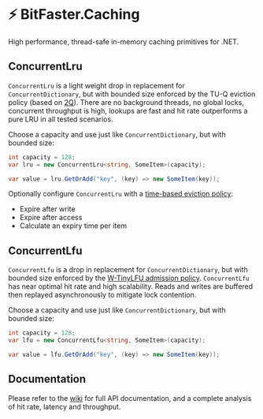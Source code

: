 # ⚡ BitFaster.Caching

High performance, thread-safe in-memory caching primitives for .NET.

## ConcurrentLru

`ConcurrentLru` is a light weight drop in replacement for `ConcurrentDictionary`, but with bounded size enforced by the TU-Q eviction policy (based on [2Q](https://www.vldb.org/conf/1994/P439.PDF)). There are no background threads, no global locks, concurrent throughput is high, lookups are fast and hit rate outperforms a pure LRU in all tested scenarios.

Choose a capacity and use just like `ConcurrentDictionary`, but with bounded size:

```csharp
int capacity = 128;
var lru = new ConcurrentLru<string, SomeItem>(capacity);

var value = lru.GetOrAdd("key", (key) => new SomeItem(key));
```

Optionally configure `ConcurrentLru` with a [time-based eviction policy](https://github.com/bitfaster/BitFaster.Caching/wiki/ConcurrentLru:-Time%E2%80%90based-eviction):
- Expire after write
- Expire after access
- Calculate an expiry time per item

## ConcurrentLfu

`ConcurrentLfu` is a drop in replacement for `ConcurrentDictionary`, but with bounded size enforced by the [W-TinyLFU admission policy](https://arxiv.org/pdf/1512.00727.pdf). `ConcurrentLfu` has near optimal hit rate and high scalability. Reads and writes are buffered then replayed asynchronously to mitigate lock contention.

Choose a capacity and use just like `ConcurrentDictionary`, but with bounded size:

```csharp
int capacity = 128;
var lfu = new ConcurrentLfu<string, SomeItem>(capacity);

var value = lfu.GetOrAdd("key", (key) => new SomeItem(key));
```

## Documentation

Please refer to the [wiki](https://github.com/bitfaster/BitFaster.Caching/wiki) for full API documentation, and a complete analysis of hit rate, latency and throughput.